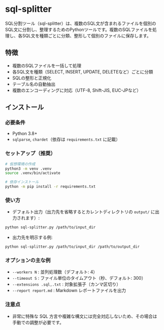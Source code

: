 # sql-splitter
SQL分割ツール（sql-splitter）は、複数のSQL文が含まれるファイルを個別のSQL文に分割し、整理するためのPythonツールです。複数のSQLファイルを処理し、各SQL文を種類ごとに分類、整形して個別のファイルに保存します。

## 特徴

- 複数のSQLファイルを一括して処理
- 各SQL文を種類（SELECT, INSERT, UPDATE, DELETEなど）ごとに分類
- SQLの整形と正規化
- テーブル名の自動抽出
- 複数のエンコーディングに対応（UTF-8, Shift-JIS, EUC-JPなど）

## インストール

### 必要条件

- Python 3.8+
- `sqlparse`, `chardet`（依存は `requirements.txt` に記載）

### セットアップ（推奨）
```bash
# 仮想環境の作成
python3 -m venv .venv
source .venv/bin/activate

# 依存インストール
python -m pip install -r requirements.txt
```

### 使い方

- デフォルト出力（出力先を省略するとカレントディレクトリの `output/` に出力されます）:
```bash
python sql-splitter.py /path/to/input_dir
```
- 出力先を明示する例:
```bash
python sql-splitter.py /path/to/input_dir /path/to/output_dir
```

### オプションの主な例
- `--workers N` : 並列処理数（デフォルト: 4）
- `--timeout S` : ファイル単位のタイムアウト（秒、デフォルト: 300）
- `--extensions .sql,.txt` : 対象拡張子（カンマ区切り）
- `--report report.md` : Markdown レポートファイルを出力

### 注意点
- 非常に特殊な SQL 方言や複雑な構文には完全対応しないため、その場合は手動での調整が必要です。
